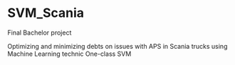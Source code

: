 # SVM_Scania
Final Bachelor project

Optimizing and minimizing debts on issues with APS in Scania trucks using Machine Learning technic
One-class SVM
